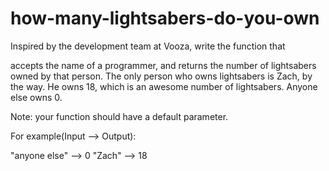 # how-many-lightsabers-do-you-own

Inspired by the development team at Vooza, write the function that

accepts the name of a programmer, and
returns the number of lightsabers owned by that person.
The only person who owns lightsabers is Zach, by the way. He owns 18, which is an awesome number of lightsabers. Anyone else owns 0.

Note: your function should have a default parameter.

For example(Input --> Output):

"anyone else" --> 0
"Zach" --> 18
